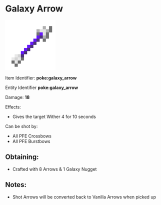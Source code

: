# Galaxy Arrow

![](https://github.com/ItsMePok/PFE/blob/wikiAssets/wikiMain/galaxy_arrow_item.png?raw=true)

Item Identifier: **poke:galaxy\_arrow**

Entity Identifier **poke:galaxy\_arrow**

Damage: **18**

Effects:

* Gives the target Wither 4 for 10 seconds

Can be shot by:

* All PFE Crossbows
* All PFE Burstbows

## Obtaining:

* Crafted with 8 Arrows & 1 Galaxy Nugget

## Notes:

* Shot Arrows will be converted back to Vanilla Arrows when picked up
